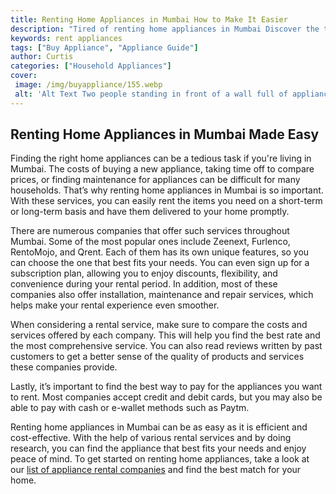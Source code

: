 ```yaml
---
title: Renting Home Appliances in Mumbai How to Make It Easier
description: "Tired of renting home appliances in Mumbai Discover the tips and tricks to make it easier with this blog post"
keywords: rent appliances
tags: ["Buy Appliance", "Appliance Guide"]
author: Curtis
categories: ["Household Appliances"]
cover: 
 image: /img/buyappliance/155.webp
 alt: 'Alt Text Two people standing in front of a wall full of appliances for rent in Mumbai'
---
```

## Renting Home Appliances in Mumbai Made Easy

Finding the right home appliances can be a tedious task if you're living in Mumbai. The costs of buying a new appliance, taking time off to compare prices, or finding maintenance for appliances can be difficult for many households. That’s why renting home appliances in Mumbai is so important. With these services, you can easily rent the items you need on a short-term or long-term basis and have them delivered to your home promptly.

There are numerous companies that offer such services throughout Mumbai. Some of the most popular ones include Zeenext, Furlenco, RentoMojo, and Qrent. Each of them has its own unique features, so you can choose the one that best fits your needs. You can even sign up for a subscription plan, allowing you to enjoy discounts, flexibility, and convenience during your rental period. In addition, most of these companies also offer installation, maintenance and repair services, which helps make your rental experience even smoother.

When considering a rental service, make sure to compare the costs and services offered by each company. This will help you find the best rate and the most comprehensive service. You can also read reviews written by past customers to get a better sense of the quality of products and services these companies provide. 

Lastly, it’s important to find the best way to pay for the appliances you want to rent. Most companies accept credit and debit cards, but you may also be able to pay with cash or e-wallet methods such as Paytm.

Renting home appliances in Mumbai can be as easy as it is efficient and cost-effective. With the help of various rental services and by doing research, you can find the appliance that best fits your needs and enjoy peace of mind. To get started on renting home appliances, take a look at our [list of appliance rental companies](./pages/appliance-rental) and find the best match for your home.
